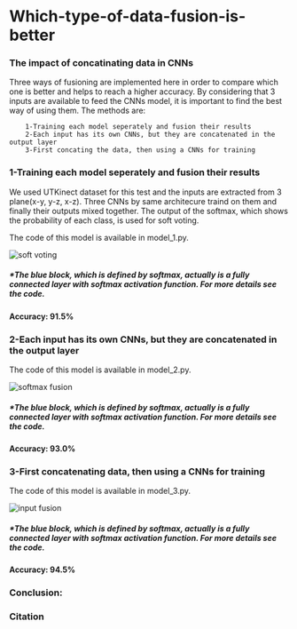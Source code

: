 # Which-type-of-data-fusion-is-better
### The impact of concatinating data in CNNs
Three ways of fusioning are implemented here in order to compare which one is better and helps to reach a higher accuracy.
By considering that 3 inputs are available to feed the CNNs model, it is important to find the best way of using them. The methods are:

        1-Training each model seperately and fusion their results
        2-Each input has its own CNNs, but they are concatenated in the output layer 
        3-First concating the data, then using a CNNs for training
        
### 1-Training each model seperately and fusion their results
We used UTKinect dataset for this test and the inputs are extracted from 3 plane(x-y, y-z, x-z). Three CNNs by same architecure traind on them and finally their outputs mixed together. The output of the softmax, which shows the probability of each class, is used for soft voting.

The code of this model is available in model_1.py.

![soft voting](https://user-images.githubusercontent.com/106428795/182706147-75dae7e0-4257-4d87-ad4e-e027cb72f66b.jpg)


##### *The blue block, which is defined by softmax, actually is a fully connected layer with softmax activation function. For more details see the code. 



#### Accuracy: 91.5%


### 2-Each input has its own CNNs, but they are concatenated in the output layer 

The code of this model is available in model_2.py.

![softmax fusion](https://user-images.githubusercontent.com/106428795/182701879-fd97a617-7a7d-4e66-8248-ff00205cef73.jpg)

##### *The blue block, which is defined by softmax, actually is a fully connected layer with softmax activation function. For more details see the code. 



#### Accuracy: 93.0%

### 3-First concatenating data, then using a CNNs for training
        
The code of this model is available in model_3.py.

![input fusion](https://user-images.githubusercontent.com/106428795/182699105-b58271ca-a77b-45ae-888e-7e7f11986fa8.jpg)

##### *The blue block, which is defined by softmax, actually is a fully connected layer with softmax activation function. For more details see the code.

#### Accuracy: 94.5%

### Conclusion:



### Citation
